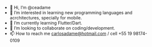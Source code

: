 - 👋 Hi, I’m @ceadame
- 👀 I’m interested in learning new programming languages and acrchitectures, specially for mobile.
- 🌱 I’m currently learning Flutter/Dart.
- 💞️ I’m looking to collaborate on coding/development.
- 📫 How to reach me carlosadame@hotmail.com / cell +55 19 98174-0109
